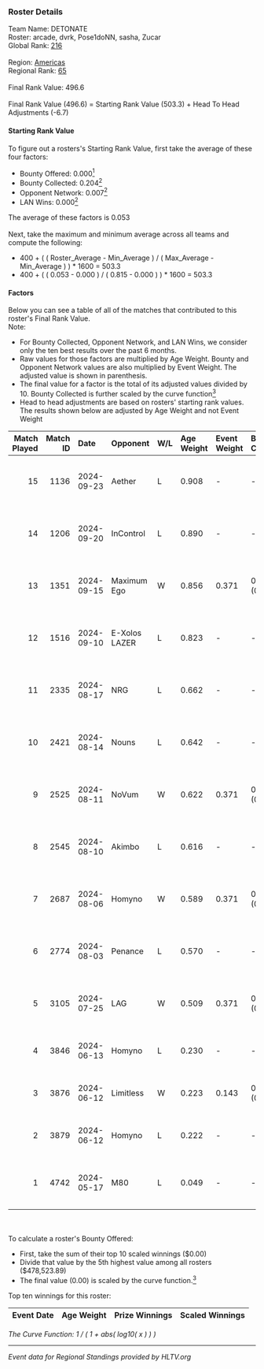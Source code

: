 ### Roster Details<br />
Team Name: DETONATE<br />
Roster: arcade, dvrk, Pose1doNN, sasha, Zucar<br />
Global Rank: [216](../../standings_global_2024_11_06.md)<br />
<br />
Region: [Americas]( ../../standings_americas_2024_11_06.md)<br />
Regional Rank: [65]( ../../standings_americas_2024_11_06.md)<br />
<br />
Final Rank Value:  496.6<br />
<br />
Final Rank Value (496.6) = Starting Rank Value (503.3) + Head To Head Adjustments (-6.7)<br />

#### Starting Rank Value<br />
To figure out a rosters's Starting Rank Value, first take the average of these four factors:<br />
- Bounty Offered: 0.000[<sup>1</sup>](#table2)
- Bounty Collected: 0.204[<sup>2</sup>](#table1)
- Opponent Network: 0.007[<sup>2</sup>](#table1)
- LAN Wins: 0.000[<sup>2</sup>](#table1)

The average of these factors is 0.053<br />
<br />
Next, take the maximum and minimum average across all teams and compute the following:<br />
- 400 + ( ( Roster_Average - Min_Average ) / ( Max_Average - Min_Average ) ) * 1600 = 503.3
- 400 + ( ( 0.053 - 0.000 ) / ( 0.815 - 0.000 ) ) * 1600 = 503.3


#### Factors<br />
Below you can see a table of all of the matches that contributed to this roster's Final Rank Value.<br />
Note:<br />

- For Bounty Collected, Opponent Network, and LAN Wins, we consider only the ten best results over the past 6 months.
- Raw values for those factors are multiplied by Age Weight. Bounty and Opponent Network values are also multiplied by Event Weight. The adjusted value is shown in parenthesis.
- The final value for a factor is the total of its adjusted values divided by 10. Bounty Collected is further scaled by the curve function[<sup>3</sup>](#curveFunction)
- Head to head adjustments are based on rosters' starting rank values. The results shown below are adjusted by Age Weight and not Event Weight
<span id="table1"></span><br />


| Match Played | Match ID | Date       | Opponent      | W/L | Age Weight | Event Weight | Bounty Collected | Opponent Network | LAN Wins  | H2H Adj. | Roster                                  |
| -: | -: | :- | :- | :- | :- | :- | :- | :- | :- | -: | :- |
|           15 |     1136 | 2024-09-23 | Aether        | L   | 0.908      | -            | -                | -                | -         |   -14.94 | arcade, dvrk, Pose1doNN, sasha, Zucar   |
|           14 |     1206 | 2024-09-20 | InControl     | L   | 0.890      | -            | -                | -                | -         |    -8.99 | arcade, dvrk, Pose1doNN, sasha, Zucar   |
|           13 |     1351 | 2024-09-15 | Maximum Ego   | W   | 0.856      | 0.371        | 0.000 (0.000)    | 0.000 (0.000)    | 0 (0.000) |     8.95 | arcade, dvrk, Pose1doNN, sasha, Zucar   |
|           12 |     1516 | 2024-09-10 | E-Xolos LAZER | L   | 0.823      | -            | -                | -                | -         |    -4.27 | arcade, dvrk, Pose1doNN, sasha, Zucar   |
|           11 |     2335 | 2024-08-17 | NRG           | L   | 0.662      | -            | -                | -                | -         |    -1.32 | emothug, Halen, Pose1doNN, sasha, Zucar |
|           10 |     2421 | 2024-08-14 | Nouns         | L   | 0.642      | -            | -                | -                | -         |    -1.01 | emothug, Halen, Pose1doNN, sasha, Zucar |
|            9 |     2525 | 2024-08-11 | NoVum         | W   | 0.622      | 0.371        | 0.000 (0.000)    | 0.000 (0.000)    | 0 (0.000) |     6.68 | Halen, Pose1doNN, rayxts, sasha, Zucar  |
|            8 |     2545 | 2024-08-10 | Akimbo        | L   | 0.616      | -            | -                | -                | -         |    -9.96 | Halen, Pose1doNN, rayxts, sasha, Zucar  |
|            7 |     2687 | 2024-08-06 | Homyno        | W   | 0.589      | 0.371        | 0.003 (0.001)    | 0.094 (0.020)    | 0 (0.000) |    12.22 | Halen, Pose1doNN, rayxts, sasha, Zucar  |
|            6 |     2774 | 2024-08-03 | Penance       | L   | 0.570      | -            | -                | -                | -         |    -6.15 | Halen, Pose1doNN, rayxts, sasha, Zucar  |
|            5 |     3105 | 2024-07-25 | LAG           | W   | 0.509      | 0.371        | 0.003 (0.001)    | 0.248 (0.047)    | 0 (0.000) |    13.24 | Halen, Pose1doNN, rayxts, sasha, Zucar  |
|            4 |     3846 | 2024-06-13 | Homyno        | L   | 0.230      | -            | -                | -                | -         |    -2.38 | arcade, dvrk, rayxts, sasha, Zucar      |
|            3 |     3876 | 2024-06-12 | Limitless     | W   | 0.223      | 0.143        | 0.000 (0.000)    | 0.021 (0.001)    | 0 (0.000) |     3.53 | arcade, dvrk, rayxts, sasha, Zucar      |
|            2 |     3879 | 2024-06-12 | Homyno        | L   | 0.222      | -            | -                | -                | -         |    -2.30 | arcade, dvrk, rayxts, sasha, Zucar      |
|            1 |     4742 | 2024-05-17 | M80           | L   | 0.049      | -            | -                | -                | -         |    -0.02 | dvrk, Joshyy, rayxts, sasha, Zucar      |

<br />
<span id="table2"></span><br />
To calculate a roster's Bounty Offered:<br />

- First, take the sum of their top 10 scaled winnings ($0.00)
- Divide that value by the 5th highest value among all rosters ($478,523.89)
- The final value (0.00) is scaled by the curve function.[<sup>3</sup>](#curveFunction)

Top ten winnings for this roster:<br />

| Event Date | Age Weight | Prize Winnings | Scaled Winnings |
| :- | -: | :- | :- |


<span id="curveFunction"></span>_The Curve Function: 1 / ( 1 + abs( log10( x ) ) )_<br />

---
_Event data for Regional Standings provided by HLTV.org_<br />
